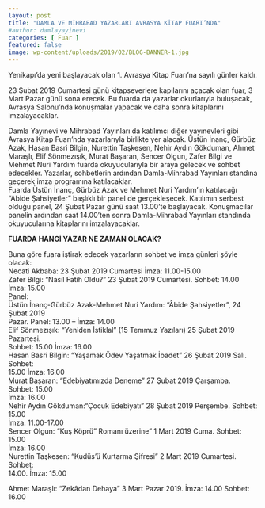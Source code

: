 ```yaml
---
layout: post
title: "DAMLA VE MİHRABAD YAZARLARI AVRASYA KİTAP FUARI’NDA"
#author: damlayayinevi
categories: [ Fuar ]
featured: false
image: wp-content/uploads/2019/02/BLOG-BANNER-1.jpg
---
```

Yenikapı’da yeni başlayacak olan 1. Avrasya Kitap Fuarı’na sayılı günler kaldı.

23 Şubat 2019 Cumartesi günü kitapseverlere kapılarını açacak olan fuar, 3 Mart Pazar günü sona erecek. Bu fuarda da yazarlar okurlarıyla buluşacak, Avrasya Salonu’nda konuşmalar yapacak ve daha sonra kitaplarını imzalayacaklar.

Damla Yayınevi ve Mihrabad Yayınları da katılımcı diğer yayınevleri gibi  
Avrasya Kitap Fuarı’nda yazarlarıyla birlikte yer alacak. Üstün İnanç, Gürbüz Azak, Hasan Basri Bilgin, Nurettin Taşkesen, Nehir Aydın Gökduman, Ahmet Maraşlı, Elif Sönmezışık, Murat Başaran, Sencer Olgun, Zafer Bilgi ve Mehmet Nuri Yardım fuarda okuyucularıyla bir araya gelecek ve sohbet edecekler. Yazarlar, sohbetlerin ardından Damla-Mihrabad Yayınları standına geçerek imza programına katılacaklar.  
Fuarda Üstün İnanç, Gürbüz Azak ve Mehmet Nuri Yardım’ın katılacağı “Abide Şahsiyetler” başlıklı bir panel de gerçekleşecek. Katılımın serbest olduğu panel, 24 Şubat Pazar günü saat 13.00’te başlayacak. Konuşmacılar panelin ardından saat 14.00’ten sonra Damla-Mihrabad Yayınları standında okuyucularına kitaplarını imzalayacaklar.

**FUARDA HANGİ YAZAR NE ZAMAN OLACAK?**

Buna göre fuara iştirak edecek yazarların sohbet ve imza günleri şöyle olacak:  
Necati Akbaba: 23 Şubat 2019 Cumartesi İmza: 11.00-15.00  
Zafer Bilgi: “Nasıl Fatih Oldu?” 23 Şubat 2019 Cumartesi. Sohbet: 14.00 İmza: 15.00  
Panel:  
Üstün İnanç-Gürbüz Azak-Mehmet Nuri Yardım: “Âbide Şahsiyetler”, 24 Şubat 2019  
Pazar. Panel: 13.00 – İmza: 14.00  
Elif Sönmezışık: “Yeniden İstiklal” (15 Temmuz Yazıları) 25 Şubat 2019 Pazartesi.  
Sohbet: 15.00 İmza: 16.00  
Hasan Basri Bilgin: “Yaşamak Ödev Yaşatmak İbadet” 26 Şubat 2019 Salı. Sohbet:  
15.00 İmza: 16.00  
Murat Başaran: “Edebiyatımızda Deneme” 27 Şubat 2019 Çarşamba. Sohbet: 15.00  
İmza: 16.00  
Nehir Aydın Gökduman:“Çocuk Edebiyatı” 28 Şubat 2019 Perşembe. Sohbet: 15.00  
İmza: 11.00-17.00  
Sencer Olgun: “Kuş Köprü” Romanı üzerine” 1 Mart 2019 Cuma. Sohbet: 15.00  
İmza: 16.00  
Nurettin Taşkesen: “Kudüs’ü Kurtarma Şifresi” 2 Mart 2019 Cumartesi. Sohbet:  
14.00. İmza: 15.00

Ahmet Maraşlı: “Zekâdan Dehaya” 3 Mart Pazar 2019. İmza: 14.00 Sohbet: 16.00